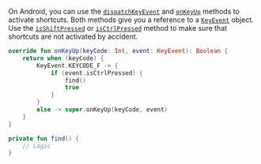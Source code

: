 On Android, you can use the [`dispatchKeyEvent`](https://developer.android.com/reference/android/view/View#dispatchKeyEvent(android.view.KeyEvent)) and [`onKeyUp`](https://developer.android.com/reference/android/app/Activity#onKeyUp(int,%20android.view.KeyEvent)) methods to activate shortcuts. Both methods give you a reference to a [`KeyEvent`](https://developer.android.com/reference/android/view/KeyEvent) object. Use the [`isShiftPressed`](https://developer.android.com/reference/android/view/KeyEvent#isShiftPressed()) or [`isCtrlPressed`](https://developer.android.com/reference/android/view/KeyEvent#isCtrlPressed()) method to make sure that shortcuts are not activated by accident.

```kotlin
override fun onKeyUp(keyCode: Int, event: KeyEvent): Boolean {
    return when (keyCode) {
        KeyEvent.KEYCODE_F -> {
            if (event.isCtrlPressed) {
                find()
                true
            }
        }
        else -> super.onKeyUp(keyCode, event)
    }
}

private fun find() {
    // Logic
}
```
